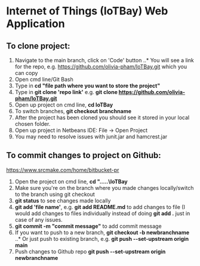 # Internet of Things (IoTBay) Web Application
## To clone project:
1. Navigate to the main branch, click on 'Code' button
..* You will see a link for the repo, e.g. https://github.com/olivia-pham/IoTBay.git which you can copy
3. Open cmd line/Git Bash
4. Type in **cd "file path where you want to store the project"**
5. Type in **git clone 'repo link'** e.g. **git clone https://github.com/olivia-pham/IoTBay.git**
6. Open up project on cmd line, **cd IoTBay**
7. To switch branches, **git checkout branchname**
8. After the project has been cloned you should see it stored in your local chosen folder.
9. Open up project in Netbeans IDE: File -> Open Project
10. You may need to resolve issues with junit.jar and hamcrest.jar

## To commit changes to project on Github:
https://www.srcmake.com/home/bitbucket-pr 
1. Open the project on cmd line, **cd ".....\IoTBay**
2. Make sure you're on the branch where you made changes locally/switch to the branch using git checkout
3. **git status** to see changes made locally
4. **git add 'file name'**, e.g. **git add README.md** to add changes to file (I would add changes to files individually instead of doing **git add .** just in case of any issues.
5. **git commit -m "commit message"** to add commit message
6. If you want to push to a new branch, **git checkout -b newbranchname**
..* Or just push to existing branch, e.g. **git push --set-upstream origin main**
8. Push changes to Github repo **git push --set-upstream origin newbranchname**


